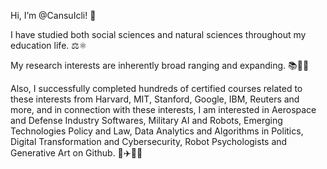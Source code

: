 Hi, I’m @CansuIcli! 👋

I have studied both social sciences and natural sciences throughout my education life. ⚖️⚛️

My research interests are inherently broad ranging and expanding. 📚🌲✨

 Also, I successfully completed hundreds of certified courses related to these interests from Harvard, MIT, Stanford, Google, IBM, Reuters and more, and in connection with these interests, I am interested in Aerospace and Defense Industry Softwares, Military AI and Robots, Emerging Technologies Policy and Law, Data Analytics and Algorithms in Politics, Digital Transformation and Cybersecurity, Robot Psychologists and Generative Art on 
 Github. 🦅✈️🤖🌌
